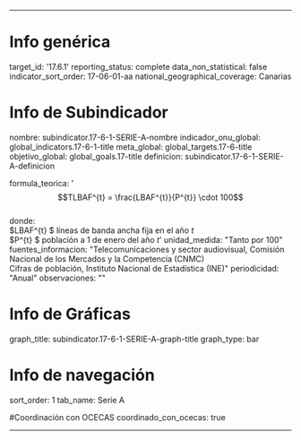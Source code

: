 ---

# Info genérica
target_id: '17.6.1'
reporting_status: complete
data_non_statistical: false
indicator_sort_order: 17-06-01-aa
national_geographical_coverage: Canarias

# Info de Subindicador
nombre: subindicator.17-6-1-SERIE-A-nombre
indicador_onu_global: global_indicators.17-6-1-title
meta_global: global_targets.17-6-title
objetivo_global: global_goals.17-title
definicion: subindicator.17-6-1-SERIE-A-definicion

formula_teorica: '$$TLBAF^{t} = \frac{LBAF^{t}}{P^{t}}  \cdot 100$$ <br>
donde: <br>
$LBAF^{t} $ líneas de banda ancha fija en el año $t$<br>
$P^{t} $ población a 1 de enero del año $t$'
unidad_medida: "Tanto por 100"
fuentes_informacion: "Telecomunicaciones y sector audiovisual, Comisión Nacional de los Mercados y la Competencia (CNMC)<br>
Cifras de población, Instituto Nacional de Estadística (INE)"
periodicidad: "Anual"
observaciones: ""


# Info de Gráficas
graph_title: subindicator.17-6-1-SERIE-A-graph-title
graph_type: bar

# Info de navegación
sort_order: 1
tab_name: Serie A

#Coordinación con OCECAS
coordinado_con_ocecas: true

---
